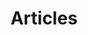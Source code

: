 ---
layout: post-index
permalink: /articles/
title: Articles
tagline: A List of Posts
tags: [articles, technology, software engineering, computer science, functional programming]
image:
    feature: search-header.jpg
---
